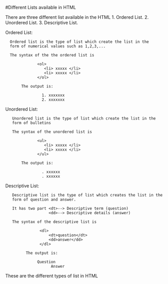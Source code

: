 #Different Lists available in HTML

There are three different list available in the HTML
      1. Ordered List.
      2. Unordered List.
      3. Descriptive List.
      
Ordered List:

      Ordered list is the type of list which create the list in the 
      form of numerical values such as 1,2,3,...
      
      The syntax of the the ordered list is 
      
                  <ol>
                     <li> xxxxx </li>
                     <li> xxxxx </li>
                  </ol>
                  
           The output is:
               
                    1. xxxxxxx
                    2. xxxxxxx
                 
Unordered List:

       Unordered list is the type of list which create the list in the 
       form of bulletins
       
       The syntax of the unordered list is 
                  
                  <ul>
                     <li> xxxxx </li>
                     <li> xxxxx </li>
                  </ul>
                  
           The output is:
           
                    . xxxxxx
                    . xxxxxx
   
Descriptive List:

       Descriptive list is the type of list which creates the list in the 
       form of question and answer.
       
       It has two part <dt>--> Descriptive term (question)
                       <dd>--> Descriptive details (answer)
                       
       The syntax of the descriptive list is 
       
                   <dl>
                       <dt>question</dt>
                       <dd>answer</dd>
                   </dl>
                   
             The output is:
                
                  Question
                        Answer
                        
                        
 These are the different types of list in HTML                       
                        
                        
                  
